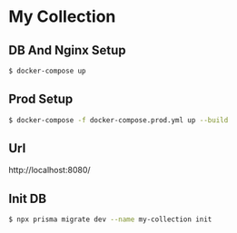 # My Collection

## DB And Nginx Setup

```bash
$ docker-compose up
```

## Prod Setup
```bash
$ docker-compose -f docker-compose.prod.yml up --build
```

## Url

http://localhost:8080/

## Init DB

```bash
$ npx prisma migrate dev --name my-collection init
```
